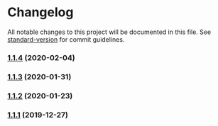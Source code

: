 # Changelog

All notable changes to this project will be documented in this file. See [standard-version](https://github.com/conventional-changelog/standard-version) for commit guidelines.

### [1.1.4](https://github.com/matt-riley/cvcsv-cli/compare/v1.1.3...v1.1.4) (2020-02-04)

### [1.1.3](https://github.com/matt-riley/cvcsv-cli/compare/v1.1.2...v1.1.3) (2020-01-31)

### [1.1.2](https://github.com/matt-riley/cvcsv-cli/compare/v1.1.1...v1.1.2) (2020-01-23)

### [1.1.1](https://github.com/matt-riley/cvcsv-cli/compare/v1.1.0...v1.1.1) (2019-12-27)
